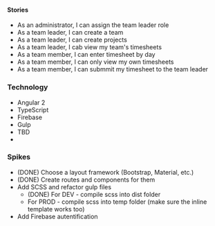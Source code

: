 #### Stories
* As an administrator, I can assign the team leader role
* As a team leader, I can create a team
* As a team leader, I can create projects
* As a team leader, I cab view my team's timesheets
* As a team member, I can enter timesheet by day
* As a team member, I can only view my own timesheets
* As a team member, I can submmit my timesheet to the team leader

### Technology
* Angular 2
* TypeScript
* Firebase
* Gulp
* TBD
*

### Spikes
* (DONE) Choose a layout framework (Bootstrap, Material, etc.)
* (DONE) Create routes and components for them
* Add SCSS and refactor gulp files
    - (DONE) For DEV  - compile scss into dist folder
    - For PROD - compile scss into temp folder (make sure the inline template works too)
* Add Firebase autentification